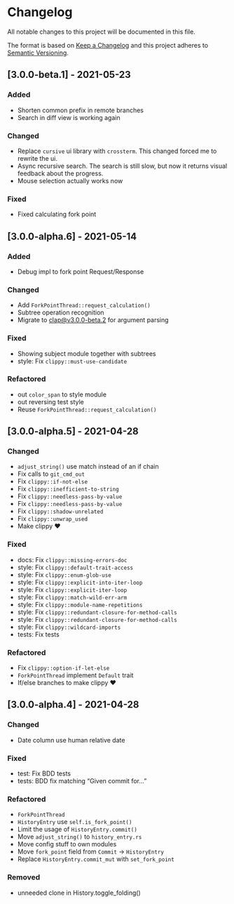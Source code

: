# Changelog

All notable changes to this project will be documented in this file.

The format is based on [Keep a Changelog](http://keepachangelog.com/en/1.0.0/)
and this project adheres to [Semantic Versioning](http://semver.org/spec/v2.0.0.html).

## [3.0.0-beta.1] - 2021-05-23

### Added

- Shorten common prefix in remote branches
- Search in diff view is working again

### Changed

- Replace `cursive` ui library with `crossterm`. This changed forced me to
  rewrite the ui.
- Async recursive search. The search is still slow, but now it returns visual
  feedback about the progress.
- Mouse selection actually works now

### Fixed

- Fixed calculating fork point

## [3.0.0-alpha.6] - 2021-05-14

### Added

- Debug impl to fork point Request/Response

### Changed

- Add `ForkPointThread::request_calculation()`
- Subtree operation recognition
- Migrate to clap@v3.0.0-beta.2 for argument parsing

### Fixed

- Showing subject module together with subtrees
- style: Fix `clippy::must-use-candidate`

### Refactored

- out `color_span` to style module
- out reversing test style
- Reuse `ForkPointThread::request_calculation()`

## [3.0.0-alpha.5] - 2021-04-28

### Changed

- `adjust_string()` use match instead of an if chain
- Fix calls to `git_cmd_out`
- Fix `clippy::if-not-else`
- Fix `clippy::inefficient-to-string`
- Fix `clippy::needless-pass-by-value`
- Fix `clippy::needless-pass-by-value`
- Fix `clippy::shadow-unrelated`
- Fix `clippy::unwrap_used`
- Make clippy ♥

### Fixed

- docs: Fix `clippy::missing-errors-doc`
- style: Fix `clippy::default-trait-access`
- style: Fix `clippy::enum-glob-use`
- style: Fix `clippy::explicit-into-iter-loop`
- style: Fix `clippy::explicit-iter-loop`
- style: Fix `clippy::match-wild-err-arm`
- style: Fix `clippy::module-name-repetitions`
- style: Fix `clippy::redundant-closure-for-method-calls`
- style: Fix `clippy::redundant-closure-for-method-calls`
- style: Fix `clippy::wildcard-imports`
- tests: Fix tests

### Refactored

- Fix `clippy::option-if-let-else`
- `ForkPointThread` implement `Default` trait
- If/else branches to make clippy ♥

## [3.0.0-alpha.4] - 2021-04-28

### Changed

- Date column use human relative date

### Fixed

- test: Fix BDD tests
- tests: BDD fix matching “Given commit for…”

### Refactored

- `ForkPointThread`
- `HistoryEntry` use `self.is_fork_point()`
- Limit the usage of `HistoryEntry.commit()`
- Move `adjust_string()` to `history_entry.rs`
- Move config stuff to own modules
- Move `fork_point` field from `Commit` → `HistoryEntry`
- Replace `HistoryEntry.commit_mut` with `set_fork_point`

### Removed

- unneeded clone in History.toggle_folding()
